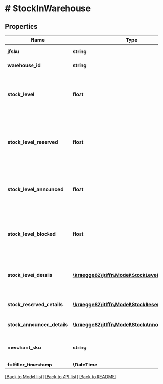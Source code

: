 # # StockInWarehouse

## Properties

Name | Type | Description | Notes
------------ | ------------- | ------------- | -------------
**jfsku** | **string** | Product identifer |
**warehouse_id** | **string** | Warehouse identifier |
**stock_level** | **float** | Current stock level. This stock level is available for shipment |
**stock_level_reserved** | **float** | Current reserved stock level. Stock reservation is caused by outbounds |
**stock_level_announced** | **float** | Current announced stock level. Announced stock is caused by inbounds |
**stock_level_blocked** | **float** | Current blocked stock level. Blocked stock is caused by the fulfiller |
**stock_level_details** | [**\kruegge82\jtlffn\Model\StockLevelDetail[]**](StockLevelDetail.md) | Stock level details itemized by batch and/or best before date |
**stock_reserved_details** | [**\kruegge82\jtlffn\Model\StockReservedDetail[]**](StockReservedDetail.md) | Reserved stock level details |
**stock_announced_details** | [**\kruegge82\jtlffn\Model\StockAnnouncedDetail[]**](StockAnnouncedDetail.md) | Announced stock level details |
**merchant_sku** | **string** | SKU (Stock Keeping Unit) of the merchant |
**fulfiller_timestamp** | **\DateTime** |  | [optional]

[[Back to Model list]](../../README.md#models) [[Back to API list]](../../README.md#endpoints) [[Back to README]](../../README.md)
